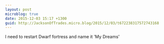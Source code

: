 ```yaml
---
layout: post
microblog: true
date: 2015-12-03 15:17 +1300
guid: http://JacksonOfTrades.micro.blog/2015/12/03/t672238317572743168.html
---
```

I need to restart Dwarf fortress and name it 'My Dreams'
